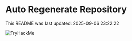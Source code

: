 # Auto Regenerate Repository

This README was last updated: 2025-09-06 23:22:22

 ![TryHackMe](https://tryhackme.com/badge/533634)